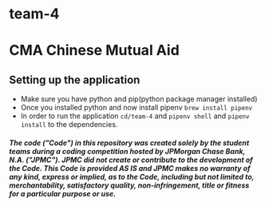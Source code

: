 # team-4
# CMA Chinese Mutual Aid

## Setting up the application

- Make sure you have python and pip(python package manager installed)
- Once you installed python and now install pipenv `brew install pipenv` 
- In order to run the application `cd/team-4` and `pipenv shell` and `pipenv install` to the dependencies.
##### The code ("Code") in this repository was created solely by the student teams during a coding competition hosted by JPMorgan Chase Bank, N.A. ("JPMC").						JPMC did not create or contribute to the development of the Code.  This Code is provided AS IS and JPMC makes no warranty of any kind, express or implied, as to the Code,						including but not limited to, merchantability, satisfactory quality, non-infringement, title or fitness for a particular purpose or use.